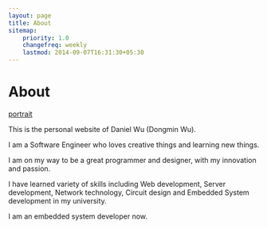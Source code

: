 ```yaml
---
layout: page
title: About
sitemap:
    priority: 1.0
    changefreq: weekly
    lastmod: 2014-09-07T16:31:30+05:30
---
```


# About

[portrait](../img/portrait.jpg)

This is the personal website of Daniel Wu (Dongmin Wu).

I am a Software Engineer who loves creative things and learning new things.

I am on my way to be a great programmer and designer, with my innovation and passion.

I have learned variety of skills including Web development, Server development, Network technology, Circuit design and Embedded System development in my university. 

I am an embedded system developer now.

